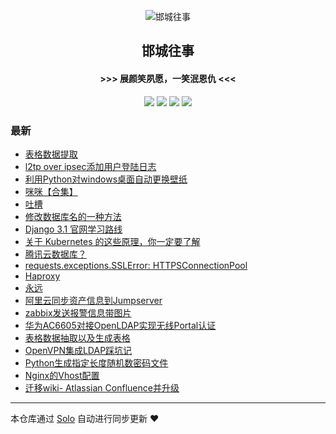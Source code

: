 <p align="center"><img alt="邯城往事" src="https://img.hacpai.com/file/2019/11/guohui-e67e7b3b.png"></p><h2 align="center">
邯城往事
</h2>

<h4 align="center">               >>>  展颜笑夙愿，一笑泯恩仇 <<<</h4>
<p align="center"><a title="邯城往事" target="_blank" href="https://github.com/cuijianzhe/solo-blog"><img src="https://img.shields.io/github/last-commit/cuijianzhe/solo-blog.svg?style=flat-square&color=FF9900"></a>
<a title="GitHub repo size in bytes" target="_blank" href="https://github.com/cuijianzhe/solo-blog"><img src="https://img.shields.io/github/repo-size/cuijianzhe/solo-blog.svg?style=flat-square"></a>
<a title="Solo Version" target="_blank" href="https://github.com/88250/solo/releases"><img src="https://img.shields.io/badge/solo-4.3.1-f1e05a.svg?style=flat-square&color=blueviolet"></a>
<a title="Hits" target="_blank" href="https://github.com/88250/hits"><img src="https://hits.b3log.org/cuijianzhe/solo-blog.svg"></a></p>

### 最新

* [表格数据提取](https://solo.cjzshilong.cn/articles/2020/12/14/1607958685328.html)
* [l2tp over ipsec添加用户登陆日志](https://solo.cjzshilong.cn/articles/2020/12/08/1607423165456.html)
* [利用Python对windows桌面自动更换壁纸](https://solo.cjzshilong.cn/articles/2020/10/29/1603943265897.html)
* [咪咪【合集】](https://solo.cjzshilong.cn/articles/2020/09/08/1599570901121.html)
* [吐槽](https://solo.cjzshilong.cn/articles/2020/08/24/1598236925080.html)
* [修改数据库名的一种方法](https://solo.cjzshilong.cn/articles/2020/08/23/1598183218602.html)
* [Django 3.1 官网学习路线](https://solo.cjzshilong.cn/articles/2020/08/17/1597665317545.html)
* [关于 Kubernetes 的这些原理，你一定要了解](https://solo.cjzshilong.cn/articles/2020/08/15/1597459617030.html)
* [腾讯云数据库？](https://solo.cjzshilong.cn/articles/2020/08/12/1597200121515.html)
* [requests.exceptions.SSLError: HTTPSConnectionPool](https://solo.cjzshilong.cn/articles/2020/08/08/1596867654155.html)
* [Haproxy](https://solo.cjzshilong.cn/articles/2020/07/29/1596024607735.html)
* [永远](https://solo.cjzshilong.cn/articles/2020/07/27/1595829232315.html)
* [阿里云同步资产信息到Jumpserver](https://solo.cjzshilong.cn/articles/2020/07/16/1594900059981.html)
* [zabbix发送报警信息带图片](https://solo.cjzshilong.cn/articles/2020/07/09/1594290006252.html)
* [华为AC6605对接OpenLDAP实现无线Portal认证](https://solo.cjzshilong.cn/articles/2020/06/30/1593502682903.html)
* [表格数据抽取以及生成表格](https://solo.cjzshilong.cn/articles/2020/06/02/1591098366985.html)
* [OpenVPN集成LDAP踩坑记](https://solo.cjzshilong.cn/articles/2020/05/20/1589939911381.html)
* [Python生成指定长度随机数密码文件](https://solo.cjzshilong.cn/articles/2020/05/14/1589459519906.html)
* [Nginx的Vhost配置](https://solo.cjzshilong.cn/articles/2020/05/12/1589284354518.html)
* [迁移wiki- Atlassian Confluence并升级](https://solo.cjzshilong.cn/articles/2020/05/07/1588851186350.html)



---

本仓库通过 [Solo](https://github.com/88250/solo) 自动进行同步更新 ❤️ 